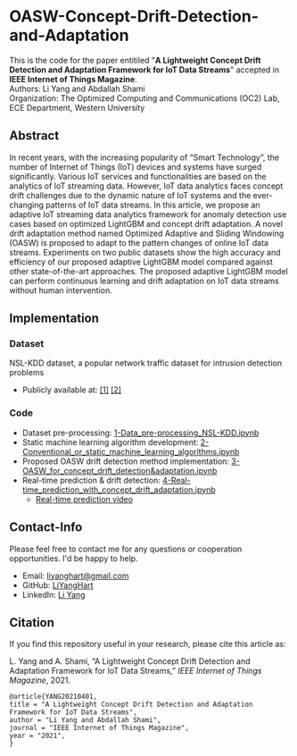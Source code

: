 # OASW-Concept-Drift-Detection-and-Adaptation

This is the code for the paper entitiled "**A Lightweight Concept Drift Detection and Adaptation Framework for IoT Data Streams**" accepted in **IEEE Internet of Things Magazine**.  
Authors: Li Yang and Abdallah Shami  
Organization: The Optimized Computing and Communications (OC2) Lab, ECE Department, Western University

## Abstract
In recent years, with the increasing popularity of “Smart Technology”, the number of Internet of Things (IoT) devices and systems have surged significantly. Various IoT services and functionalities are based on the analytics of IoT streaming data. However, IoT data analytics faces concept drift challenges due to the dynamic nature of IoT systems and the ever-changing patterns of IoT data streams. In this article, we propose an adaptive IoT streaming data analytics framework for anomaly detection use cases based on optimized LightGBM and concept drift adaptation. A novel drift adaptation method named Optimized Adaptive and Sliding Windowing (OASW) is proposed to adapt to the pattern changes of online IoT data streams. Experiments on two public datasets show the high accuracy and efficiency of our proposed adaptive LightGBM model compared against other state-of-the-art approaches. The proposed adaptive LightGBM model can perform continuous learning and drift adaptation on IoT data streams without human intervention.

## Implementation 
### Dataset 
NSL-KDD dataset, a popular network traffic dataset for intrusion detection problems
* Publicly available at: [[1]](https://www.unb.ca/cic/datasets/nsl.html) [[2]](https://github.com/jmnwong/NSL-KDD-Dataset)   

### Code  
* Dataset pre-processing: [1-Data_pre-processing_NSL-KDD.ipynb](https://github.com/Western-OC2-Lab/OASW-Concept-Drift-Detection-and-Adaptation/blob/main/1-Data_pre-processing_NSL-KDD.ipynb)   
* Static machine learning algorithm development: [2-Conventional_or_static_machine_learning_algorithms.ipynb](https://github.com/Western-OC2-Lab/OASW-Concept-Drift-Detection-and-Adaptation/blob/main/2-Conventional_or_static_machine_learning_algorithms.ipynb)   
* Proposed OASW drift detection method implementation: [3-OASW_for_concept_drift_detection&adaptation.ipynb](https://github.com/Western-OC2-Lab/OASW-Concept-Drift-Detection-and-Adaptation/blob/main/3-OASW_for_concept_drift_detection%26adaptation.ipynb)   
* Real-time prediction & drift detection: [4-Real-time_prediction_with_concept_drift_adaptation.ipynb](https://github.com/Western-OC2-Lab/OASW-Concept-Drift-Detection-and-Adaptation/blob/main/4-Real-time_prediction_with_concept_drift_adaptation.ipynb)   
  * [Real-time prediction video](https://github.com/Western-OC2-Lab/OASW-Concept-Drift-Detection-and-Adaptation/blob/main/Real-time_prediction.mp4)
## Contact-Info
Please feel free to contact me for any questions or cooperation opportunities. I'd be happy to help.
* Email: [liyanghart@gmail.com](mailto:liyanghart@gmail.com)
* GitHub: [LiYangHart](https://github.com/LiYangHart)
* LinkedIn: [Li Yang](https://www.linkedin.com/in/li-yang-65a190176/)

## Citation
If you find this repository useful in your research, please cite this article as:  

L. Yang and A. Shami, “A Lightweight Concept Drift Detection and Adaptation Framework for IoT Data Streams,” *IEEE Internet of Things Magazine*, 2021.

```
@article{YANG20210401,
title = "A Lightweight Concept Drift Detection and Adaptation Framework for IoT Data Streams",
author = "Li Yang and Abdallah Shami",
journal = "IEEE Internet of Things Magazine",
year = "2021",
}
```
